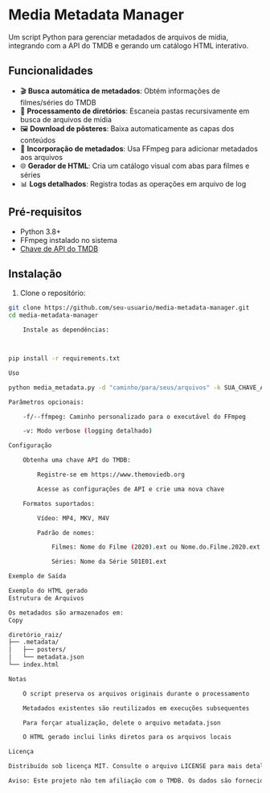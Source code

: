 # Media Metadata Manager

Um script Python para gerenciar metadados de arquivos de mídia, integrando com a API do TMDB e gerando um catálogo HTML interativo.

## Funcionalidades

- 🎬 **Busca automática de metadados**: Obtém informações de filmes/séries do TMDB
- 📁 **Processamento de diretórios**: Escaneia pastas recursivamente em busca de arquivos de mídia
- 🖼️ **Download de pôsteres**: Baixa automaticamente as capas dos conteúdos
- 📝 **Incorporação de metadados**: Usa FFmpeg para adicionar metadados aos arquivos
- 🌐 **Gerador de HTML**: Cria um catálogo visual com abas para filmes e séries
- 📊 **Logs detalhados**: Registra todas as operações em arquivo de log

## Pré-requisitos

- Python 3.8+
- FFmpeg instalado no sistema
- [Chave de API do TMDB](https://www.themoviedb.org/settings/api)

## Instalação

1. Clone o repositório:
```bash
git clone https://github.com/seu-usuario/media-metadata-manager.git
cd media-metadata-manager

    Instale as dependências:



pip install -r requirements.txt

Uso

python media_metadata.py -d "caminho/para/seus/arquivos" -k SUA_CHAVE_API_TMDB

Parâmetros opcionais:

    -f/--ffmpeg: Caminho personalizado para o executável do FFmpeg

    -v: Modo verbose (logging detalhado)

Configuração

    Obtenha uma chave API do TMDB:

        Registre-se em https://www.themoviedb.org

        Acesse as configurações de API e crie uma nova chave

    Formatos suportados:

        Vídeo: MP4, MKV, M4V

        Padrão de nomes:

            Filmes: Nome do Filme (2020).ext ou Nome.do.Filme.2020.ext

            Séries: Nome da Série S01E01.ext

Exemplo de Saída

Exemplo do HTML gerado
Estrutura de Arquivos

Os metadados são armazenados em:
Copy

diretório_raiz/
├── .metadata/
│   ├── posters/
│   └── metadata.json
└── index.html

Notas

    O script preserva os arquivos originais durante o processamento

    Metadados existentes são reutilizados em execuções subsequentes

    Para forçar atualização, delete o arquivo metadata.json

    O HTML gerado inclui links diretos para os arquivos locais

Licença

Distribuído sob licença MIT. Consulte o arquivo LICENSE para mais detalhes.

Aviso: Este projeto não tem afiliação com o TMDB. Os dados são fornecidos conforme os Termos de Uso do TMDB.

